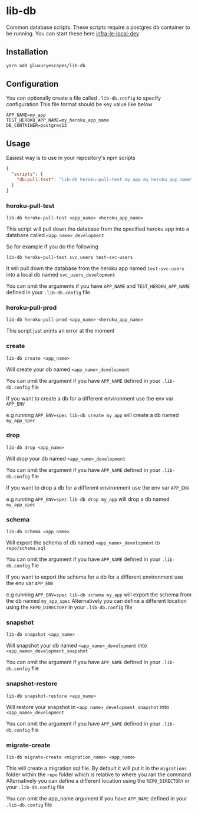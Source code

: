 # lib-db

Common database scripts. These scripts require a postgres db container to be running. You can start these here [infra-le-local-dev](https://github.com/lux-group/infra-le-local-dev)

## Installation

```sh
yarn add @luxuryescapes/lib-db
```

## Configuration

You can optionally create a file called `.lib-db.config` to specify configuration
This file format should be key value like below

```
APP_NAME=my_app
TEST_HEROKU_APP_NAME=my_heroku_app_name
DB_CONTAINER=postgres13
```

## Usage

Easiest way is to use in your repository's npm scripts

```json
{
  "scripts": {
    "db:pull:test": "lib-db heroku-pull-test my_app my_heroku_app_name"
  }
}
```

### heroku-pull-test

`lib-db heroku-pull-test <app_name> <heroku_app_name>`

This script will pull down the database from the specified heroku app into a database called `<app_name>_development`

So for example if you do the following

`lib-db heroku-pull-test svc_users test-svc-users`

It will pull down the database from the heroku app named `test-svc-users` into a local db named `svc_users_development`

You can omit the arguments if you have `APP_NAME` and `TEST_HEROKU_APP_NAME` defined in your `.lib-db.config` file

### heroku-pull-prod

`lib-db heroku-pull-prod <app_name> <heroku_app_name>`

This script just prints an error at the moment

### create

`lib-db create <app_name>`

Will create your db named `<app_name>_development`

You can omit the argument if you have `APP_NAME` defined in your `.lib-db.config` file

If you want to create a db for a different environment use the env var `APP_ENV`

e.g running `APP_ENV=spec lib-db create my_app` will create a db named `my_app_spec`

### drop

`lib-db drop <app_name>`

Will drop your db named `<app_name>_development`

You can omit the argument if you have `APP_NAME` defined in your `.lib-db.config` file

If you want to drop a db for a different environment use the env var `APP_ENV`

e.g running `APP_ENV=spec lib-db drop my_app` will drop a db named `my_app_spec`

### schema

`lib-db schema <app_name>`

Will export the schema of db named `<app_name>_development` to `repo/schema.sql`

You can omit the argument if you have `APP_NAME` defined in your `.lib-db.config` file

If you want to export the schema for a db for a different environment use the env var `APP_ENV`

e.g running `APP_ENV=spec lib-db schema my_app` will export the schema from the db named `my_app_spec`
Alternatively you can define a different location using the `REPO_DIRECTORY`  in your `.lib-db.config` file
### snapshot

`lib-db snapshot <app_name>`

Will snapshot your db named `<app_name>_development` into `<app_name>_development_snapshot`

You can omit the argument if you have `APP_NAME` defined in your `.lib-db.config` file

### snapshot-restore

`lib-db snapshot-restore <app_name>`

Will restore your snapshot in `<app_name>_development_snapshot` into `<app_name>_development`

You can omit the argument if you have `APP_NAME` defined in your `.lib-db.config` file


### migrate-create

`lib-db migrate-create <migration_name> <app_name>`

This will create a migration sql file. By default it will put it in the `migrations` folder within the `repo` folder which is relative to where you ran the command
Alternatively you can define a different location using the `REPO_DIRECTORY`  in your `.lib-db.config` file

You can omit the app_name argument if you have `APP_NAME` defined in your `.lib-db.config` file

